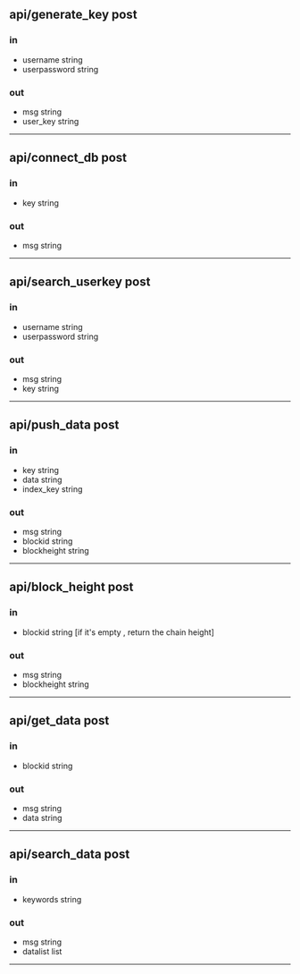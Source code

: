 
## api/generate_key post

### in
+ username    string
+ userpassword    string

### out
+ msg    string
+ user_key    string

---

## api/connect_db post
### in
+ key    string

### out
+ msg    string

---

## api/search_userkey post
### in
+ username    string
+ userpassword    string

### out
+ msg    string
+ key    string

---

## api/push_data post
### in
+ key    string  
+ data    string
+ index_key    string

### out
+ msg    string
+ blockid    string
+ blockheight    string

---

## api/block_height post
### in
+ blockid    string  [if it's empty , return the chain height]

### out
+ msg    string
+ blockheight    string

---

## api/get_data post
### in
+ blockid    string  

### out
+ msg    string
+ data    string

---

## api/search_data post
### in
+ keywords    string  

### out
+ msg    string
+ datalist    list

---
